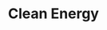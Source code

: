 ---
layout: petal
title: Clean Energy
tagline: Move away from oil/gas heating (decarbonise) and shift to verified renewable energy tariff
has_children: true
has_toc: true
graphic: ./graphics/petals/Clean-Energy-160x160.png
nav_order: 4
---